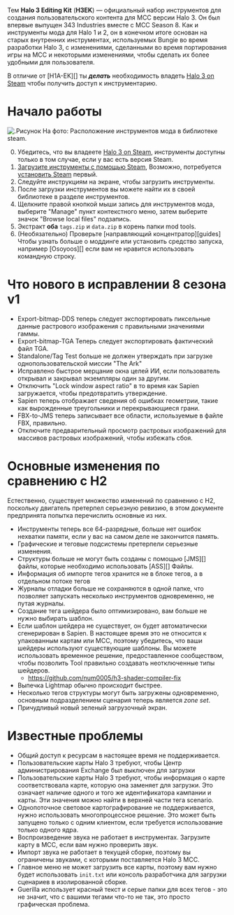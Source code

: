 Тем **Halo 3 Editing Kit** (**H3EK**) — официальный набор инструментов для создания пользовательского контента для MCC версии Halo 3. Он был впервые выпущен 343 Industries вместе с MCC Season 8.
Как и инструменты мода для Halo 1 и 2, он в конечном итоге основан на старых внутренних инструментах, используемых Bungie во время разработки Halo 3, с изменениями, сделанными во время портирования игры на MCC и некоторыми изменениями, чтобы сделать их более удобными для пользователя.

В отличие от [H1A-EK][] ты ***делать*** необходимость владеть [Halo 3 on Steam][steam_purchase] чтобы получить доступ к инструментарию.

# Начало работы
![.Рисунок На фото: Расположение инструментов мода в библиотеке steam.](/general/tools/steam_tools.jpg)

0. Убедитесь, что вы владеете [Halo 3 on Steam][steam_purchase], инструменты доступны только в том случае, если у вас есть версия Steam.
1. [Загрузите инструменты с помощью Steam](steam://run/1695791), Возможно, потребуется [установить Steam](https://store.steampowered.com/about/) первый.
2. Следуйте инструкциям на экране, чтобы загрузить инструменты.
3. После загрузки инструментов вы можете найти их в своей библиотеке в разделе инструментов.
4. Щелкните правой кнопкой мыши запись для инструментов мода, выберите "Manage" пункт контекстного меню, затем выберите значок "Browse local files" подзапись.
5. Экстракт **оба** `tags.zip` и `data.zip` в корень папки mod tools.
6. (Необязательно) Проверьте [направляющий концентратор][guides] Чтобы узнать больше о моддинге или установить средство запуска, например [Osoyoos][] если вам не нравится использовать командную строку.

# Что нового в исправлении 8 сезона v1

- Export-bitmap-DDS теперь следует экспортировать пиксельные данные растрового изображения с правильными значениями гаммы.
- Export-bitmap-TGA Теперь следует экспортировать фактический файл TGA.
- Standalone/Tag Test больше не должен утверждать при загрузке однопользовательской миссии "The Ark"
- Исправлено быстрое мерцание окна целей ИИ, если пользователь открывал и закрывал экземпляры один за другим.
- Отключить "Lock window aspect ratio" в то время как Sapien загружается, чтобы предотвратить утверждение.
- Sapien теперь отображает сведения об ошибках геометрии, такие как вырожденные треугольники и перекрывающиеся грани.
- FBX-to-JMS теперь записывает все области, используемые в файле FBX, правильно.
- Отключите предварительный просмотр растровых изображений для массивов растровых изображений, чтобы избежать сбоя.

# Основные изменения по сравнению с H2
Естественно, существует множество изменений по сравнению с H2, поскольку двигатель претерпел серьезную ревизию, в этом документе предпринята попытка перечислить основные из них.

* Инструменты теперь все 64-разрядные, больше нет ошибок нехватки памяти, если у вас на самом деле не закончится память.
* Графические и теговые подсистемы претерпели серьезные изменения.
* Структуры больше не могут быть созданы с помощью [JMS][] файлы, которые необходимо использовать [ASS][] Файлы.
* Информация об импорте тегов хранится не в блоке тегов, а в отдельном потоке тегов
* Журналы отладки больше не сохраняются в одной папке, что позволяет запускать несколько инструментов одновременно, не путая журналы.
* Создание тега шейдера было оптимизировано, вам больше не нужно выбирать шаблон.
* Если шаблон шейдера не существует, он будет автоматически сгенерирован в Sapien. В настоящее время это не относится к упакованным картам или MCC, поэтому убедитесь, что ваши шейдеры используют существующие шаблоны. Вы можете использовать временное решение, предоставленное сообществом, чтобы позволить Tool правильно создавать неотключенные типы шейдеров.
	* https://github.com/num0005/h3-shader-compiler-fix
* Выпечка Lightmap обычно происходит быстрее.
* Несколько тегов структуры могут быть загружены одновременно, основным подразделением сценария теперь является *zone set*.
* Причудливый новый зеленый загрузочный экран.

# Известные проблемы

* Общий доступ к ресурсам в настоящее время не поддерживается.
* Пользовательские карты Halo 3 требуют, чтобы Центр администрирования Exchange был выключен для загрузки
* Пользовательские карты Halo 3 требуют, чтобы информация о карте соответствовала карте, которую она заменяет для загрузки. Это означает наличие одного и того же идентификатора кампании и карты. Эти значения можно найти в верхней части тега scenario.
* Однопоточное световое картографирование не поддерживается, нужно использовать многопроцессное решение. Это может быть запущено только с одним клиентом, если требуется использование только одного ядра.
* Воспроизведение звука не работает в инструментах. Загрузите карту в MCC, если вам нужно проверить звук.
* Импорт звука не работает в текущей сборке, поэтому вы ограничены звуками, с которыми поставляется Halo 3 MCC.
* Главное меню не может загрузить все карты, поэтому вам нужно будет использовать `init.txt` или консоль разработчика для загрузки сценариев в изолированной сборке.
* Guerilla использует красный текст и серые папки для всех тегов - это не значит, что с вашими тегами что-то не так, это просто графическая проблема.

[steam_purchase]: https://store.steampowered.com/app/1064271

